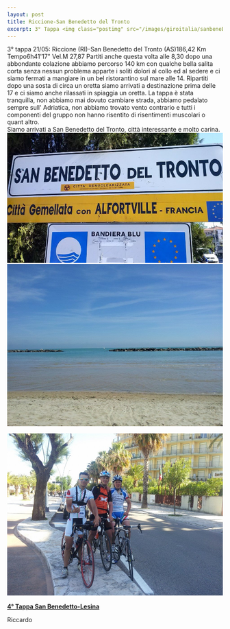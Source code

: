 ```yaml
---
layout: post
title: Riccione-San Benedetto del Tronto
excerpt: 3° Tappa <img class="postimg" src="/images/giroitalia/sanbeneBici.jpg">
---
```


3° tappa 21/05: Riccione (RI)-San Benedetto del Tronto (AS)186,42 Km Tempo6h41'17" Vel.M 27,87
Partiti anche questa volta alle 8,30 dopo una abbondante colazione abbiamo percorso 140 km con qualche bella salita corta senza nessun problema apparte i soliti dolori al collo ed al sedere e ci siamo fermati a mangiare in un bel ristorantino sul mare alle 14. Ripartiti dopo una sosta di circa un oretta siamo arrivati a destinazione prima delle 17 e ci siamo anche rilassati in spiaggia un oretta. La tappa è stata tranquilla, non abbiamo mai dovuto cambiare strada, abbiamo pedalato sempre sull' Adriatica, non abbiamo trovato vento contrario e tutti i componenti del gruppo non hanno risentito di risentimenti muscolari o quant altro.<br>
Siamo arrivati a San Benedetto del Tronto, città interessante e molto carina.<br>
<a href="/images/giroitalia/sanbenedetto.jpg"><img class="postimg" src="/images/giroitalia/sanbenedetto.jpg"></a>
<a href="/images/giroitalia/sanbene.jpg"><img class="postimg" src="/images/giroitalia/sanbene.jpg"></a>

<a href="/images/giroitalia/sanbeneBici.jpg"><img class="postimg" src="/images/giroitalia/sanbeneBici.jpg"></a>
<a href="/2014/05/26/4Tappa"><P class="correlatedPost"><b>4° Tappa San Benedetto-Lesina</b></P></a>
Riccardo 

